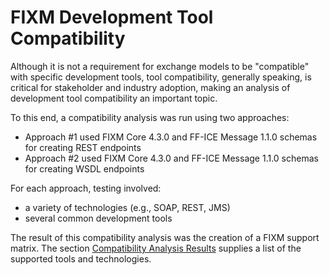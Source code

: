 # FIXM Development Tool Compatibility

Although it is not a requirement for exchange models to be
"compatible" with specific development tools, tool compatibility, generally speaking, is 
critical for stakeholder and industry adoption, making an analysis of
development tool compatibility an important topic.

To this end, a compatibility analysis was run using two approaches:
- Approach #1 used FIXM Core 4.3.0 and FF-ICE Message 1.1.0 schemas for creating REST endpoints
- Approach #2 used FIXM Core 4.3.0 and FF-ICE Message 1.1.0 schemas for creating WSDL endpoints

For each approach, testing involved:
- a variety of technologies (e.g., SOAP, REST, JMS)
- several common development tools 

The result of this compatibility analysis was the creation of a FIXM
support matrix. The section [Compatibility Analysis Results](fixm-development-tool-compatibility/compatibility-analysis-results.md)
supplies a list of the supported tools and technologies. 
